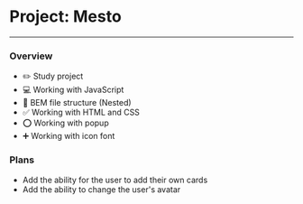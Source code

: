 # Project: Mesto
___
### Overview

* :pencil2: Study project
* :computer: Working with JavaScript
* :orange_book: BEM file structure (Nested)
* :white_check_mark: Working with HTML and CSS
* :o: Working with popup
* :heavy_plus_sign: Working with icon font

### Plans

* Add the ability for the user to add their own cards
* Add the ability to change the user's avatar